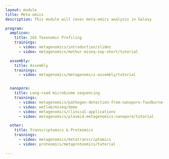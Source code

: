 ```yaml
---
layout: module
title: Meta-omics
description: This module will cover meta-omics analysis in Galaxy

program:
  amplicon:
    title: 16S Taxonomic Profiling
    trainings:
      - video: metagenomics/introduction/slides
      - video: metagenomics/mothur-miseq-sop-short/tutorial

  assembly:
    title: Assembly
    trainings:
      - video: metagenomics/metagenomics-assembly/tutorial


  nanopore:
    title: Long-read microbiome sequencing
    trainings:
      - video: metagenomics/pathogen-detection-from-nanopore-foodborne-data/tutorial
      - video: wetlab/miseq/demo
      - video: metagenomics/clinical-applications
      - video: metagenomics/plasmid-metagenomics-nanopore/tutorial

  other:
    title: Transcriptomics & Proteomics
    trainings:
      - video: metagenomics/metatranscriptomics
      - video: proteomics/metaproteomics/tutorial

---
```

